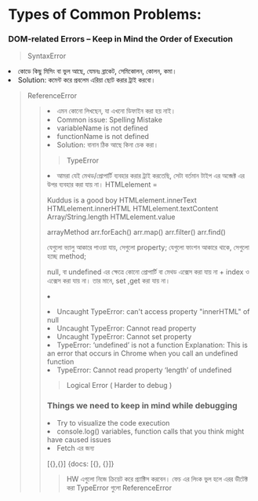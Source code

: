 <h1>Types of Common Problems:</h1>
<h3>DOM-related Errors – Keep in Mind the Order of Execution</h3>
<blockquote>SyntaxError</blockquote>

<li>কোডে কিছু মিসিং বা ভুল আছে, যেমনঃ ব্রাকেট, সেমিকোলন, কোলন, কমা।</li>
<li>Solution: কমেন্ট করে প্রবলেম এরিয়া ছোট করার ট্রাই করবো।</li>
<blockquote>ReferenceError<blockquote>
<li>এমন কোনো লিখছেন, যা এখনো ডিফাইন করা হয় নাই।</li>

<li>Common issue: Spelling Mistake</li>

<li>variableName is not defined</li>

<li>functionName is not defined</li>

<li>Solution: বানান ঠিক আছে কিনা চেক করা।</li>

<blockquote>TypeError</blockquote>
<li>আমরা যেই মেথড/প্রোপার্টি ব্যবহার করার ট্রাই করতেছি, সেটা বর্তমান টাইপ এর অব্জেক্ট এর উপর ব্যবহার করা যায় না।
HTMLelement =

Kuddus is a good boy
HTMLelement.innerText HTMLelement.innerHTML HTMLelement.textContent Array/String.length HTMLelement.value

arrayMethod arr.forEach() arr.map() arr.filter() arr.find()

যেগুলো ভ্যালু আকারে পাওয়া যায়, সেগুলো property; যেগুলো ফাংশন আকারে থাকে, সেগুলো হচ্ছে method;

null, বা undefined এর ক্ষেত্রে কোনো প্রোপার্টি বা মেথড এক্সেস করা যায় না + index ও এক্সেস করা যায় না। তার মানে, set ,get করা যায় না।<li>

<li>Uncaught TypeError: can't access property "innerHTML" of null</li>
<li>Uncaught TypeError: Cannot read property</li>
<li>Uncaught TypeError: Cannot set property</li>
<li>TypeError: ‘undefined’ is not a function Explanation: This is an error that occurs in Chrome when you call an undefined function</li>
<li>TypeError: Cannot read property ‘length’ of undefined</li>
<blockquote>Logical Error ( Harder to debug )</blockquote>

<h3>Things we need to keep in mind while debugging</h3>
<li>Try to visualize the code execution</li>
<li>console.log() variables, function calls that you think might have caused issues</li>
<li>Fetch এর জন্য

 [{},{}] {docs: [{}, {}]}</li>
 <blockquote>HW এগুলো নিজে ক্রিয়েট করে প্র্যাক্টিস করবেন। ফেচ এর লিংক ভুল হলে এরর ডীটেক্ট করা TypeError গুলো ReferenceError</blockquote>
